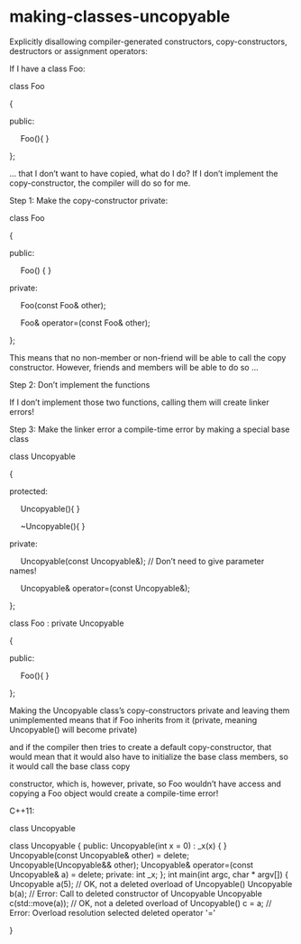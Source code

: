 # making-classes-uncopyable

Explicitly disallowing compiler-generated constructors,
copy-constructors, destructors or assignment operators:

If I have a class Foo:

class Foo

{

public:

     Foo(){ }     

};

… that I don’t want to have copied, what do I do? If I don’t implement
the copy-constructor, the compiler will do so for me.

Step 1: Make the copy-constructor private:

class Foo

{

public:

     Foo() { }

private:

     Foo(const Foo& other);

     Foo& operator=(const Foo& other);

};

This means that no non-member or non-friend will be able to call the
copy constructor. However, friends and members will be able to do so … 

Step 2: Don’t implement the functions

If I don’t implement those two functions, calling them will create
linker errors!

Step 3: Make the linker error a compile-time error by making a special
base class

class Uncopyable

{

protected:

     Uncopyable(){ }

     ~Uncopyable(){ }

private:

     Uncopyable(const Uncopyable&); // Don’t need to give parameter
names!

     Uncopyable& operator=(const Uncopyable&);

};

class Foo : private Uncopyable

{

public:

     Foo(){ }

};

Making the Uncopyable class’s copy-constructors private and leaving them
unimplemented means that if Foo inherits from it (private, meaning
Uncopyable() will become private)

and if the compiler then tries to create a default copy-constructor,
that would mean that it would also have to initialize the base class
members, so it would call the base class copy

constructor, which is, however, private, so Foo wouldn’t have access and
copying a Foo object would create a compile-time error!

C++11:

class Uncopyable

class Uncopyable
 {
public:
 Uncopyable(int x = 0)
 : _x(x)
 { }
 Uncopyable(const Uncopyable& other) = delete;
 Uncopyable(Uncopyable&& other);
Uncopyable& operator=(const Uncopyable& a) = delete;
private:
int _x;
 };
int main(int argc, char * argv[])
 {
Uncopyable a(5); // OK, not a deleted overload of Uncopyable()
Uncopyable b(a); // Error: Call to deleted constructor of Uncopyable
Uncopyable c(std::move(a)); // OK, not a deleted overload of
Uncopyable()
 c = a; // Error: Overload resolution selected deleted operator '='

}


